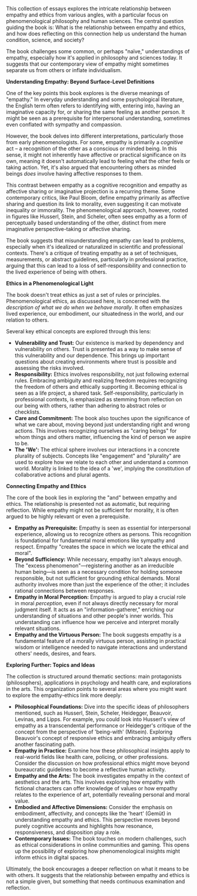 This collection of essays explores the intricate relationship between empathy and ethics from various angles, with a particular focus on phenomenological philosophy and human sciences. The central question guiding the book is: What is the relationship between empathy and ethics, and how does reflecting on this connection help us understand the human condition, science, and society?

The book challenges some common, or perhaps "naïve," understandings of empathy, especially how it's applied in philosophy and sciences today. It suggests that our contemporary view of empathy might sometimes separate us from others or inflate individualism.

**Understanding Empathy: Beyond Surface-Level Definitions**

One of the key points this book explores is the diverse meanings of "empathy." In everyday understanding and some psychological literature, the English term often refers to identifying with, entering into, having an imaginative capacity for, or sharing the same feeling as another person. It might be seen as a prerequisite for interpersonal understanding, sometimes even conflated with sympathy and compassion.

However, the book delves into different interpretations, particularly those from early phenomenologists. For some, empathy is primarily a _cognitive_ act – a recognition of the other as a conscious or minded being. In this sense, it might not inherently have affective or practical significance on its own, meaning it doesn't automatically lead to feeling what the other feels or taking action. Yet, it's also argued that encountering others as minded beings _does_ involve having affective responses to them.

This contrast between empathy as a cognitive recognition and empathy as affective sharing or imaginative projection is a recurring theme. Some contemporary critics, like Paul Bloom, define empathy primarily as affective sharing and question its link to morality, even suggesting it can motivate inequality or immorality. The phenomenological approach, however, rooted in figures like Husserl, Stein, and Scheler, often sees empathy as a form of perceptually based understanding of the other, distinct from mere imaginative perspective-taking or affective sharing.

The book suggests that misunderstanding empathy can lead to problems, especially when it's idealized or naturalized in scientific and professional contexts. There's a critique of treating empathy as a set of techniques, measurements, or abstract guidelines, particularly in professional practice, arguing that this can lead to a loss of self-responsibility and connection to the lived experience of being with others.

**Ethics in a Phenomenological Light**

The book doesn't treat ethics as just a set of rules or principles. Phenomenological ethics, as discussed here, is concerned with the _description of what we do when we behave morally_. It often emphasizes lived experience, our embodiment, our situatedness in the world, and our relation to others.

Several key ethical concepts are explored through this lens:

- **Vulnerability and Trust:** Our existence is marked by dependency and vulnerability on others. Trust is presented as a way to make sense of this vulnerability and our dependence. This brings up important questions about creating environments where trust is possible and assessing the risks involved.
- **Responsibility:** Ethics involves responsibility, not just following external rules. Embracing ambiguity and realizing freedom requires recognizing the freedom of others and ethically supporting it. Becoming ethical is seen as a life project, a shared task. Self-responsibility, particularly in professional contexts, is emphasized as stemming from reflection on our being with others, rather than adhering to abstract roles or checklists.
- **Care and Commitment:** The book also touches upon the significance of what we care about, moving beyond just understanding right and wrong actions. This involves recognizing ourselves as "caring beings" for whom things and others matter, influencing the kind of person we aspire to be.
- **The 'We':** The ethical sphere involves our interactions in a concrete plurality of subjects. Concepts like "engagement" and "plurality" are used to explore how we relate to each other and understand a common world. Morality is linked to the idea of a 'we', implying the constitution of collaborative actions and plural agents.

**Connecting Empathy and Ethics**

The core of the book lies in exploring the "and" between empathy and ethics. The relationship is presented not as automatic, but requiring reflection. While empathy might not be sufficient for morality, it is often argued to be highly relevant or even a prerequisite.

- **Empathy as Prerequisite:** Empathy is seen as essential for interpersonal experience, allowing us to recognize others as persons. This recognition is foundational for fundamental moral emotions like sympathy and respect. Empathy "creates the space in which we locate the ethical and moral".
- **Beyond Sufficiency:** While necessary, empathy isn't always enough. The "excess phenomenon"—registering another as an irreducible human being—is seen as a necessary condition for holding someone responsible, but not sufficient for grounding ethical demands. Moral authority involves more than just the experience of the other; it includes rational connections between responses.
- **Empathy in Moral Perception:** Empathy is argued to play a crucial role in moral _perception_, even if not always directly necessary for moral judgment itself. It acts as an "information-gatherer," enriching our understanding of situations and other people's inner worlds. This understanding can influence how we perceive and interpret morally relevant situations.
- **Empathy and the Virtuous Person:** The book suggests empathy is a fundamental feature of a morally virtuous person, assisting in practical wisdom or intelligence needed to navigate interactions and understand others' needs, desires, and fears.

**Exploring Further: Topics and Ideas**

The collection is structured around thematic sections: main protagonists (philosophers), applications in psychology and health care, and explorations in the arts. This organization points to several areas where you might want to explore the empathy-ethics link more deeply:

- **Philosophical Foundations:** Dive into the specific ideas of philosophers mentioned, such as Husserl, Stein, Scheler, Heidegger, Beauvoir, Levinas, and Lipps. For example, you could look into Husserl's view of empathy as a transcendental performance or Heidegger's critique of the concept from the perspective of 'being-with' (Mitsein). Exploring Beauvoir's concept of responsive ethics and embracing ambiguity offers another fascinating path.
- **Empathy in Practice:** Examine how these philosophical insights apply to real-world fields like health care, policing, or other professions. Consider the discussion on how professional ethics might move beyond bureaucratic guidelines to become a reflective human activity.
- **Empathy and the Arts:** The book investigates empathy in the context of aesthetics and the arts. This involves exploring how empathy with fictional characters can offer knowledge of values or how empathy relates to the experience of art, potentially revealing personal and moral value.
- **Embodied and Affective Dimensions:** Consider the emphasis on embodiment, affectivity, and concepts like the 'heart' (Gemüt) in understanding empathy and ethics. This perspective moves beyond purely cognitive accounts and highlights how resonance, responsiveness, and disposition play a role.
- **Contemporary Issues:** The book touches on modern challenges, such as ethical considerations in online communities and gaming. This opens up the possibility of exploring how phenomenological insights might inform ethics in digital spaces.

Ultimately, the book encourages a deeper reflection on what it means to be with others. It suggests that the relationship between empathy and ethics is not a simple given, but something that needs continuous examination and reflection.